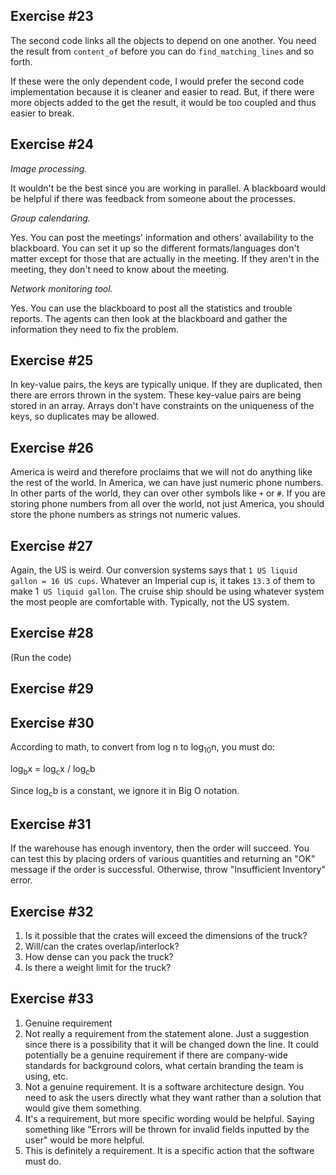 Exercise #23
------------
The second code links all the objects to depend on one another. You need the result from `content_of` before you can do
`find_matching_lines` and so forth.

If these were the only dependent code, I would prefer the second code implementation because it is cleaner and easier to
read. But, if there were more objects added to the get the result, it would be too coupled and thus easier to break.

Exercise #24
------------
_Image processing._

It wouldn't be the best since you are working in parallel. A blackboard would be helpful if there was feedback from someone
about the processes.

_Group calendaring._

Yes. You can post the meetings' information and others' availability to the blackboard. You can set it up so the different
formats/languages don't matter except for those that are actually in the meeting. If they aren't in the meeting, they don't
need to know about the meeting.

_Network monitoring tool._

Yes. You can use the blackboard to post all the statistics and trouble reports. The agents can then look at the blackboard
and gather the information they need to fix the problem. 

Exercise #25
------------
In key-value pairs, the keys are typically unique. If they are duplicated, then there are errors thrown in the system. 
These key-value pairs are being stored in an array. Arrays don't have constraints on the uniqueness of the keys, so
duplicates may be allowed. 

Exercise #26
------------
America is weird and therefore proclaims that we will not do anything like the rest of the world. In America, we can have
just numeric phone numbers. In other parts of the world, they can over other symbols like `+` or `#`. If you are storing
phone numbers from all over the world, not just America, you should store the phone numbers as strings not numeric values.

Exercise #27
------------
Again, the US is weird. Our conversion systems says that `1 US liquid gallon = 16 US cups`. Whatever an Imperial cup is,
it takes `13.3` of them to make 1` US liquid gallon`. The cruise ship should be using whatever system the most people are
comfortable with. Typically, not the US system.

Exercise #28
------------
(Run the code)

Exercise #29
------------


Exercise #30
------------
According to math, to convert from log n to log<sub>10</sub>n, you must do:

log<sub>b</sub>x = log<sub>c</sub>x / log<sub>c</sub>b

Since log<sub>c</sub>b is a constant, we ignore it in Big O notation.

Exercise #31
------------
If the warehouse has enough inventory, then the order will succeed. You can test this by placing orders of various quantities
and returning an "OK" message if the order is successful. Otherwise, throw "Insufficient Inventory" error.

Exercise #32
------------
1. Is it possible that the crates will exceed the dimensions of the truck?
2. Will/can the crates overlap/interlock?
3. How dense can you pack the truck?
4. Is there a weight limit for the truck?

Exercise #33
------------
1. Genuine requirement
2. Not really a requirement from the statement alone. Just a suggestion since there is a possibility that it will be 
changed down the line. It could potentially be a genuine requirement if there are company-wide standards for background
colors, what certain branding the team is using, etc. 
3. Not a genuine requirement. It is a software architecture design. You need to ask the users directly what they want rather
than a solution that would give them something.
4. It's a requirement, but more specific wording would be helpful. Saying something like "Errors will be thrown for invalid
fields inputted by the user" would be more helpful.
5. This is definitely a requirement. It is a specific action that the software must do. 
